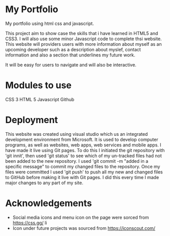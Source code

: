 # My Portfolio

My portfolio using html css and javascript.

This project aim to show case the skills that i have learned in HTML5 and CSS3. I will also use some minor Javascript code to complete thsi website. This website will providers users with more information about myself as an upcoming developer such as a description about myslef, contact information and also a section that underlines my future work.

It will be easy for users to navigate and will also be interactive.

# Modules to use

CSS 3
HTML 5
Javascript
Github

# Deployment
This website was created using visual studio which us an integrated development environment from Microsoft. It is used to develop computer programs, as well as websites, web apps, web services and mobile apps. I have made it live using Git pages. To do this I initiated the git repository with 'git innit', then used 'git status' 
to see which of my un-tracked files had not been added to the new repository. I used 'git commit -m "added in a specific message" to commit my changed files to the repository. Once my files were committed I used 'git push' to push all my new and changed files to GitHub before making it live with Git pages. I did this every time I made major changes to any part of my site.  

# Acknowledgements
- Social media icons and menu icon on the page were sorced from https://css.gg/ li
- Icon under future projects was sourced from https://iconscout.com/

